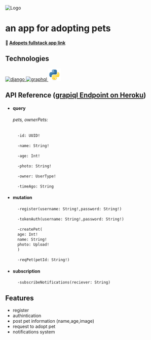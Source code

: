 ![Logo](https://abdelwahab-hamada.github.io/adopets-app/logo192.png)
# an app for adopting pets
#### 🔗 [**Adopets fullstack app link**](https://abdelwahab-hamada.github.io/adopets-app/)

## Technologies 
<p align="left"> <a href="https://www.djangoproject.com/" target="_blank" rel="noreferrer"> <img src="https://cdn.worldvectorlogo.com/logos/django.svg" alt="django" width="40" height="40"/> </a>  <a href="https://graphql.org" target="_blank" rel="noreferrer"> <img src="https://www.vectorlogo.zone/logos/graphql/graphql-icon.svg" alt="graphql" width="40" height="40"/> </a> <a href="https://www.python.org" target="_blank" rel="noreferrer"> <img src="https://raw.githubusercontent.com/devicons/devicon/master/icons/python/python-original.svg" alt="python" width="40" height="40"/> </a>   </p>

## API Reference ([grapiql Endpoint on Heroku](https://app-adopets.herokuapp.com/pets/))

- #### **query**
   ###### pets, ownerPets:
        -id: UUID!

        -name: String!

        -age: Int!

        -photo: String!

        -owner: UserType!

        -timeAgo: String

 
- #### **mutation**
        -register(username: String!,password: String!)

        -tokenAuth(username: String!,password: String!)

        -createPet(
        age: Int!
        name: String!
        photo: Upload!
        )

        -reqPet(petId: String!)

- #### **subscription**

        -subscribeNotifications(reciever: String)


## Features

- register
- authintication
- post pet information (name,age,image)
- request to adopt pet
- notifications system

